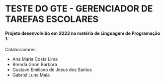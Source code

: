 # TESTE DO GTE - GERENCIADOR DE TAREFAS ESCOLARES

#### Projeto desenvolvido em 2023 na matéria de Linguagem de Programação 1.
Colaboradores:
 - Ana Maria Costa Lima
 - Brenda Giron Barbora
 - Gustavo Emiliano de Jesus dos Santos
 - Gabriel Luna Maia
